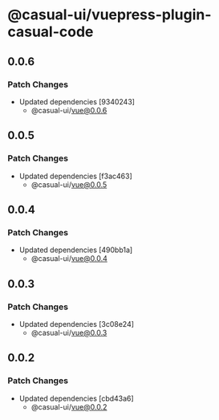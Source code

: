 # @casual-ui/vuepress-plugin-casual-code

## 0.0.6

### Patch Changes

- Updated dependencies [9340243]
  - @casual-ui/vue@0.0.6

## 0.0.5

### Patch Changes

- Updated dependencies [f3ac463]
  - @casual-ui/vue@0.0.5

## 0.0.4

### Patch Changes

- Updated dependencies [490bb1a]
  - @casual-ui/vue@0.0.4

## 0.0.3

### Patch Changes

- Updated dependencies [3c08e24]
  - @casual-ui/vue@0.0.3

## 0.0.2

### Patch Changes

- Updated dependencies [cbd43a6]
  - @casual-ui/vue@0.0.2
